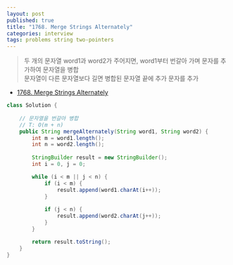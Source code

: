 ```yaml
---
layout: post
published: true
title: "1768. Merge Strings Alternately"
categories: interview
tags: problems string two-pointers
---
```


> 두 개의 문자열 word1과 word2가 주어지면, word1부터 번갈아 가며 문자를 추가하여 문자열을 병합  
> 문자열이 다른 문자열보다 길면 병합된 문자열 끝에 추가 문자를 추가

- [1768. Merge Strings Alternately](https://leetcode.com/problems/merge-strings-alternately/)

```java
class Solution {
    
    // 문자열을 번갈아 병합
    // T: O(m + n)
    public String mergeAlternately(String word1, String word2) {
        int m = word1.length();
        int n = word2.length();
        
        StringBuilder result = new StringBuilder();
        int i = 0, j = 0;

        while (i < m || j < n) {
            if (i < m) {
                result.append(word1.charAt(i++));
            }
            
            if (j < n) {
                result.append(word2.charAt(j++));
            }
        }

        return result.toString();
    }
}
```